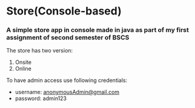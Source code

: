 # Store(Console-based)
### A simple store app in console made in java as part of my first assignment of second semester of BSCS 

The store has two version:
1. Onsite
2. Online

To have admin access use following credentials:
- username: anonymousAdmin@gmail.com
- password: admin123
